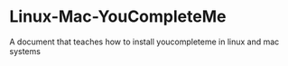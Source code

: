 # Linux-Mac-YouCompleteMe
A document that teaches how to install youcompleteme in linux and mac systems
